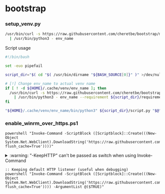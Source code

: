 # bootstrap


### setup_venv.py
```bash
/usr/bin/curl -s https://raw.githubusercontent.com/cheretbe/bootstrap/master/setup_venv.py?flush_cache=True \
  | /usr/bin/python3 - env_name
```
Script usage
```bash
#!/bin/bash

set -euo pipefail

script_dir="$( cd "$( /usr/bin/dirname "${BASH_SOURCE[0]}" )" >/dev/null 2>&1 && pwd )"

# [!] Change env_name to actual venv name
if [ ! -d ${HOME}/.cache/venv/env_name ]; then
  /usr/bin/curl -s https://raw.githubusercontent.com/cheretbe/bootstrap/master/setup_venv.py?flush_cache=True \
    | /usr/bin/python3 - env_name --requirement ${script_dir}/requirements.txt --batch-mode
fi

"${HOME}/.cache/venv/env_name/bin/python3" ${script_dir}/script.py "$@"

```

### enable_winrm_over_https.ps1

```batch
powershell "Invoke-Command -ScriptBlock ([Scriptblock]::Create(((New-Object System.Net.WebClient).DownloadString('https://raw.githubusercontent.com/cheretbe/bootstrap/master/enable_winrm_over_https.ps1?flush_cache=True'))))"
```

<details>
  <summary>:warning: "-KeepHTTP" can't be passed as switch when using Invoke-Command</summary>

  * https://docs.microsoft.com/en-us/powershell/module/microsoft.powershell.core/invoke-command?view=powershell-5.1
  **Note to -ScriptBlock:**<br>
  Parameters for the scriptblock can only be passed in from ArgumentList by
  position. Switch parameters cannot be passed by position. If you need a
  parameter that behaves like a SwitchParameter type, use a Boolean type instead.
</details>

```batch
:: Keeping default HTTP listener (useful when debugging)
powershell "Invoke-Command -ScriptBlock ([Scriptblock]::Create(((New-Object System.Net.WebClient).DownloadString('https://raw.githubusercontent.com/cheretbe/bootstrap/master/enable_winrm_over_https.ps1?flush_cache=True')))) -ArgumentList @($TRUE)"
```
